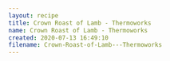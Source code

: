 ```yaml
---
layout: recipe
title: Crown Roast of Lamb - Thermoworks
name: Crown Roast of Lamb - Thermoworks
created: 2020-07-13 16:49:10
filename: Crown-Roast-of-Lamb---Thermoworks
---
```


